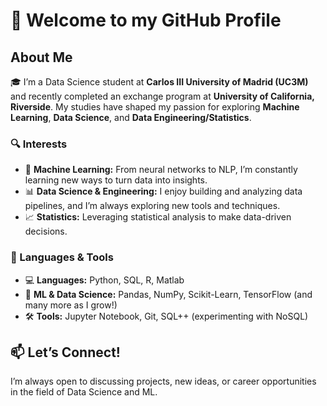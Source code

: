 # 👋 Welcome to my GitHub Profile

## About Me
🎓 I’m a Data Science student at **Carlos III University of Madrid (UC3M)** and recently completed an exchange program at **University of California, Riverside**. My studies have shaped my passion for exploring **Machine Learning**, **Data Science**, and **Data Engineering/Statistics**.

### 🔍 Interests
- 🧠 **Machine Learning:** From neural networks to NLP, I’m constantly learning new ways to turn data into insights.
- 📊 **Data Science & Engineering:** I enjoy building and analyzing data pipelines, and I’m always exploring new tools and techniques.
- 📈 **Statistics:** Leveraging statistical analysis to make data-driven decisions.

### 🔧 Languages & Tools
- 💻 **Languages:** Python, SQL, R, Matlab
- 🔢 **ML & Data Science:** Pandas, NumPy, Scikit-Learn, TensorFlow (and many more as I grow!)
- 🛠 **Tools:** Jupyter Notebook, Git, SQL++ (experimenting with NoSQL)

## 📫 Let’s Connect!
I’m always open to discussing projects, new ideas, or career opportunities in the field of Data Science and ML. 


<!---
Lauren-23/Lauren-23 is a ✨ special ✨ repository because its `README.md` (this file) appears on your GitHub profile.
You can click the Preview link to take a look at your changes.
--->
